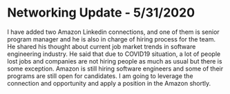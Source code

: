 # Networking Update - 5/31/2020 

I have added two Amazon Linkedin connections, and one of them is senior program manager and he is also in charge of hiring process for the team. He shared his thought about current job market trends in software engineering industry. He said that due to COVID19 situation, a lot of people lost jobs and companies are not hiring people as much as usual but there is some exception. Amazon is still hiring software engineers and some of their programs are still open for candidates. I am going to leverage the connection and opportunity and apply a position in the Amazon shortly.
